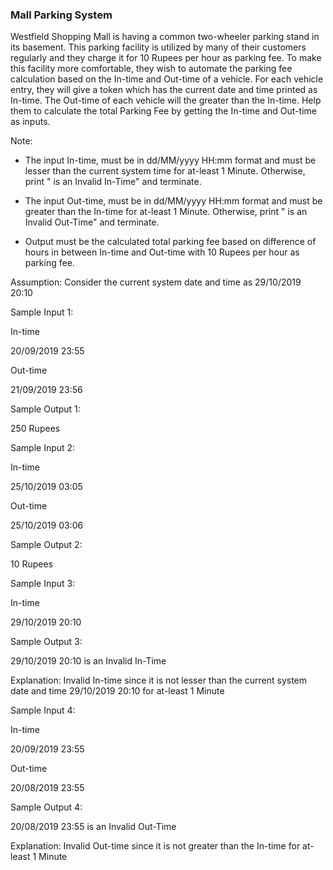 ### Mall Parking System

Westfield Shopping Mall is having a common two-wheeler parking stand in its basement. This parking facility is utilized by many of their customers regularly and they charge it for 10 Rupees per hour as parking fee. To make this facility more comfortable, they wish to automate the parking fee calculation based on the In-time and Out-time of a vehicle. For each vehicle entry, they will give a token which has the current date and time printed as In-time. The Out-time of each vehicle will the greater than the In-time. Help them to calculate the total Parking Fee by getting the In-time and Out-time as inputs.

Note:

- The input In-time, must be in dd/MM/yyyy HH:mm format and must be lesser than the current system time for at-least 1 Minute. Otherwise, print "<In-Time> is an Invalid In-Time" and terminate.

* The input Out-time, must be in dd/MM/yyyy HH:mm format and must be greater than the In-time for at-least 1 Minute. Otherwise, print "<Out-Time> is an Invalid Out-Time" and terminate.

- Output must be the calculated total parking fee based on difference of hours in between In-time and Out-time with 10 Rupees per hour as parking fee.

Assumption: Consider the current system date and time as 29/10/2019 20:10



Sample Input 1:

In-time

20/09/2019 23:55

Out-time

21/09/2019 23:56

Sample Output 1:

250 Rupees



Sample Input 2:

In-time

25/10/2019 03:05

Out-time

25/10/2019 03:06

Sample Output 2:

10 Rupees



Sample Input 3:

In-time

29/10/2019 20:10

Sample Output 3:

29/10/2019 20:10 is an Invalid In-Time 

Explanation:   Invalid In-time since it is not lesser than the current system date and time  29/10/2019 20:10 for at-least 1 Minute



Sample Input 4:

In-time

20/09/2019 23:55

Out-time

20/08/2019 23:55

Sample Output 4:

20/08/2019 23:55 is an Invalid Out-Time

Explanation:   Invalid Out-time since it is not greater than the In-time for at-least 1 Minute
